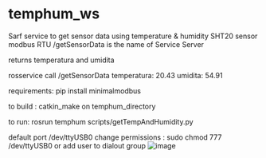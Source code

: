# temphum_ws
Sarf service to get sensor data using temperature &amp; humidity SHT20 sensor modbus RTU
/getSensorData is the name of Service Server

returns temperatura and umidita


rosservice call /getSensorData
temperatura: 20.43
umidita: 54.91


requirements: pip install minimalmodbus 

to build : catkin_make on temphum_directory

to run: rosrun temphum scripts/getTempAndHumidity.py

default port /dev/ttyUSB0
change permissions : sudo chmod 777 /dev/ttyUSB0 or add user to dialout group
![image](https://user-images.githubusercontent.com/39596051/220868243-df5a2fbf-03ef-4b33-b51a-3704ec85ad41.png)
